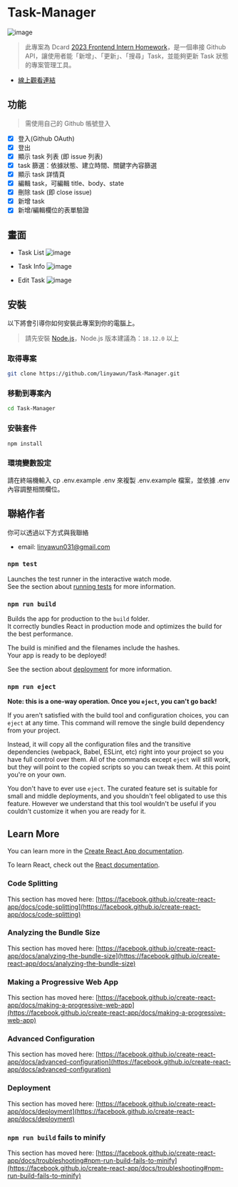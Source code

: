 # Task-Manager
![image](https://i.imgur.com/AYHFWJM.jpg)
> 此專案為 Dcard [2023 Frontend Intern Homework](https://drive.google.com/file/d/1ZlwuUafAQUKBEA_ZK6ShM5F4xLTkV_4X/view)，是一個串接 Github API，讓使用者能「新增」、「更新」、「搜尋」Task，並能夠更新 Task 狀態的專案管理工具。

- [線上觀看連結](https://linyawun.github.io/Task-Manager/)

## 功能 
> 需使用自己的 Github 帳號登入

- [x] 登入(Github OAuth)
- [x] 登出
- [x] 顯示 task 列表 (即 issue 列表)
- [x] task 篩選：依據狀態、建立時間、關鍵字內容篩選 
- [x] 顯示 task 詳情頁
- [x] 編輯 task，可編輯 title、body、state
- [x] 刪除 task (即 close issue)
- [x] 新增 task
- [x] 新增/編輯欄位的表單驗證

## 畫面
- Task List
![image](https://i.imgur.com/6Nkw8A2.jpg)

- Task Info
![image](https://i.imgur.com/4JsGPbI.jpg)

- Edit Task
![image](https://i.imgur.com/bkE6Iny.jpg)

## 安裝
以下將會引導你如何安裝此專案到你的電腦上。
> 請先安裝 [Node.js](https://nodejs.org/zh-tw/download)，Node.js 版本建議為：`18.12.0` 以上
### 取得專案
```bash
git clone https://github.com/linyawun/Task-Manager.git
```
### 移動到專案內
```bash
cd Task-Manager
```
### 安裝套件
```bash
npm install
```
### 環境變數設定
請在終端機輸入 cp .env.example .env 來複製 .env.example 檔案，並依據 .env 內容調整相關欄位。
### 
## 聯絡作者
你可以透過以下方式與我聯絡
- email: linyawun031@gmail.com

### `npm test`

Launches the test runner in the interactive watch mode.\
See the section about [running tests](https://facebook.github.io/create-react-app/docs/running-tests) for more information.

### `npm run build`

Builds the app for production to the `build` folder.\
It correctly bundles React in production mode and optimizes the build for the best performance.

The build is minified and the filenames include the hashes.\
Your app is ready to be deployed!

See the section about [deployment](https://facebook.github.io/create-react-app/docs/deployment) for more information.

### `npm run eject`

**Note: this is a one-way operation. Once you `eject`, you can't go back!**

If you aren't satisfied with the build tool and configuration choices, you can `eject` at any time. This command will remove the single build dependency from your project.

Instead, it will copy all the configuration files and the transitive dependencies (webpack, Babel, ESLint, etc) right into your project so you have full control over them. All of the commands except `eject` will still work, but they will point to the copied scripts so you can tweak them. At this point you're on your own.

You don't have to ever use `eject`. The curated feature set is suitable for small and middle deployments, and you shouldn't feel obligated to use this feature. However we understand that this tool wouldn't be useful if you couldn't customize it when you are ready for it.

## Learn More

You can learn more in the [Create React App documentation](https://facebook.github.io/create-react-app/docs/getting-started).

To learn React, check out the [React documentation](https://reactjs.org/).

### Code Splitting

This section has moved here: [https://facebook.github.io/create-react-app/docs/code-splitting](https://facebook.github.io/create-react-app/docs/code-splitting)

### Analyzing the Bundle Size

This section has moved here: [https://facebook.github.io/create-react-app/docs/analyzing-the-bundle-size](https://facebook.github.io/create-react-app/docs/analyzing-the-bundle-size)

### Making a Progressive Web App

This section has moved here: [https://facebook.github.io/create-react-app/docs/making-a-progressive-web-app](https://facebook.github.io/create-react-app/docs/making-a-progressive-web-app)

### Advanced Configuration

This section has moved here: [https://facebook.github.io/create-react-app/docs/advanced-configuration](https://facebook.github.io/create-react-app/docs/advanced-configuration)

### Deployment

This section has moved here: [https://facebook.github.io/create-react-app/docs/deployment](https://facebook.github.io/create-react-app/docs/deployment)

### `npm run build` fails to minify

This section has moved here: [https://facebook.github.io/create-react-app/docs/troubleshooting#npm-run-build-fails-to-minify](https://facebook.github.io/create-react-app/docs/troubleshooting#npm-run-build-fails-to-minify)
